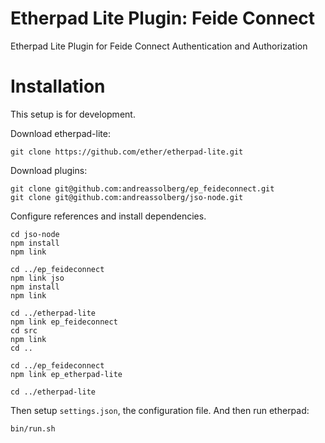 Etherpad Lite Plugin: Feide Connect
===============

Etherpad Lite Plugin for Feide Connect Authentication and Authorization




# Installation

This setup is for development.


Download etherpad-lite:

	git clone https://github.com/ether/etherpad-lite.git


Download plugins:

	git clone git@github.com:andreassolberg/ep_feideconnect.git
	git clone git@github.com:andreassolberg/jso-node.git


Configure references and install dependencies.

	cd jso-node
	npm install
	npm link

	cd ../ep_feideconnect
	npm link jso
	npm install
	npm link

	cd ../etherpad-lite
	npm link ep_feideconnect
	cd src
	npm link
	cd ..

	cd ../ep_feideconnect
	npm link ep_etherpad-lite

	cd ../etherpad-lite

Then setup `settings.json`, the configuration file. And then run etherpad:

	bin/run.sh






